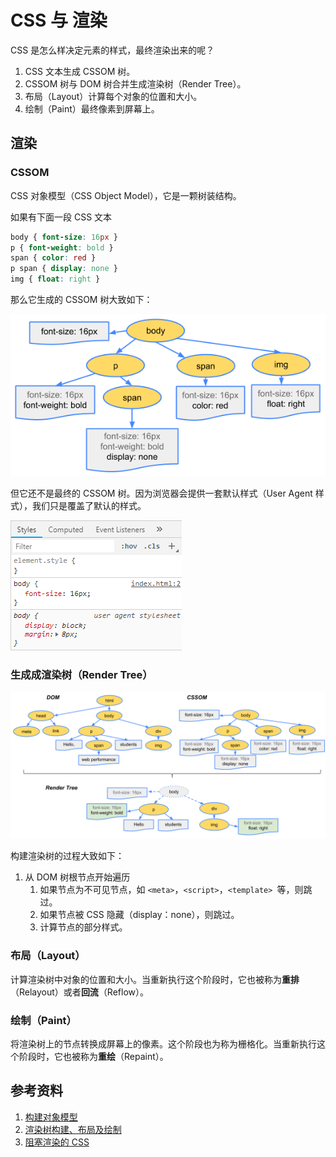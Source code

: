 # CSS 与 渲染

CSS 是怎么样决定元素的样式，最终渲染出来的呢？



1. CSS 文本生成 CSSOM 树。
2. CSSOM 树与 DOM 树合并生成渲染树（Render Tree）。
3. 布局（Layout）计算每个对象的位置和大小。
4. 绘制（Paint）最终像素到屏幕上。



## 渲染

### CSSOM

CSS 对象模型（CSS Object Model），它是一颗树装结构。

如果有下面一段 CSS 文本

```css
body { font-size: 16px }
p { font-weight: bold }
span { color: red }
p span { display: none }
img { float: right }
```

那么它生成的 CSSOM 树大致如下：

![](css&render/cssom-tree.png)

但它还不是最终的 CSSOM 树。因为浏览器会提供一套默认样式（User Agent 样式），我们只是覆盖了默认的样式。

![](css&render/user-agent-stylesheet.png)

### 生成成渲染树（Render Tree）

![](css&render/render-tree-construction.png)

构建渲染树的过程大致如下：

1. 从 DOM 树根节点开始遍历
   1. 如果节点为不可见节点，如 `<meta>`，`<script>`，`<template> `等，则跳过。
   2. 如果节点被 CSS 隐藏（display：none），则跳过。
   3. 计算节点的部分样式。

### 布局（Layout）

计算渲染树中对象的位置和大小。当重新执行这个阶段时，它也被称为**重排**（Relayout）或者**回流**（Reflow）。

### 绘制（Paint）

将渲染树上的节点转换成屏幕上的像素。这个阶段也为称为栅格化。当重新执行这个阶段时，它也被称为**重绘**（Repaint）。



## 参考资料

1. [构建对象模型](https://developers.google.com/web/fundamentals/performance/critical-rendering-path/constructing-the-object-model?hl=zh-cn)
2. [渲染树构建、布局及绘制](https://developers.google.com/web/fundamentals/performance/critical-rendering-path/render-tree-construction?hl=zh-cn)
3. [阻塞渲染的 CSS](https://developers.google.com/web/fundamentals/performance/critical-rendering-path/render-blocking-css?hl=zh-cn)